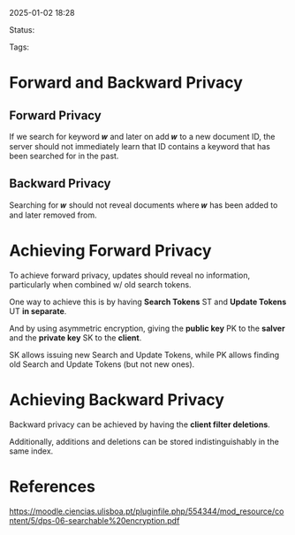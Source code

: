 2025-01-02 18:28

Status: 

Tags: 

# Forward and Backward Privacy

## Forward Privacy
If we search for keyword 𝒘 and later on add 𝒘 to a new document ID, the server should not immediately learn that ID contains a keyword that has been searched for in the past.

## Backward Privacy
Searching for 𝒘 should not reveal documents where 𝒘 has been added to and later removed from.

# Achieving Forward Privacy

To achieve forward privacy, updates should reveal no information, particularly when combined w/ old search tokens.

One way to achieve this is by having **Search Tokens** ST and **Update Tokens** UT **in separate**.

And by using asymmetric encryption, giving the **public key** PK to the **salver** and the **private key** SK to the **client**.

SK allows issuing new Search and Update Tokens, while PK allows
finding old Search and Update Tokens (but not new ones).

# Achieving Backward Privacy

Backward privacy can be achieved by having the **client filter deletions**.

Additionally, additions and deletions can be stored indistinguishably in the same index.

# References

https://moodle.ciencias.ulisboa.pt/pluginfile.php/554344/mod_resource/content/5/dps-06-searchable%20encryption.pdf